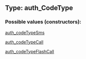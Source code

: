 ## Type: auth\_CodeType  

### Possible values (constructors):

[auth\_codeTypeSms](../constructors/auth_codeTypeSms.md)  

[auth\_codeTypeCall](../constructors/auth_codeTypeCall.md)  

[auth\_codeTypeFlashCall](../constructors/auth_codeTypeFlashCall.md)  

